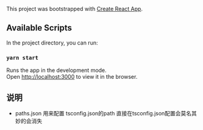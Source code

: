 This project was bootstrapped with [Create React App](https://github.com/facebook/create-react-app).

## Available Scripts

In the project directory, you can run:

### `yarn start`

Runs the app in the development mode.<br />
Open [http://localhost:3000](http://localhost:3000) to view it in the browser.


## 说明
*  paths.json 用来配置 tsconfig.json的path 直接在tsconfig.json配置会莫名其妙的会消失

